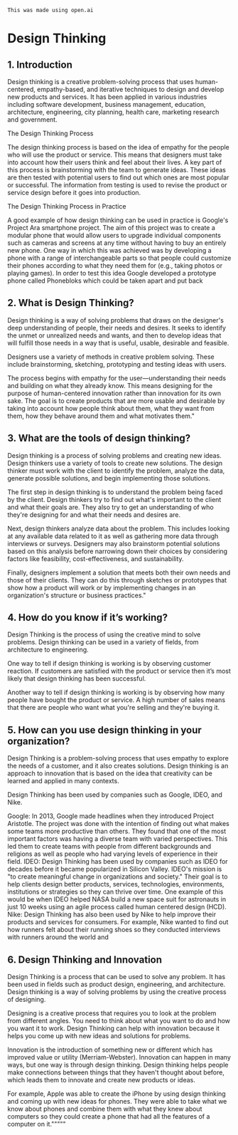 ```
This was made using open.ai
```

# Design Thinking

 
## 1. Introduction

Design thinking is a creative problem-solving process that uses human-centered, empathy-based, and iterative techniques to design and develop new products and services. It has been applied in various industries including software development, business management, education, architecture, engineering, city planning, health care, marketing research and government.

The Design Thinking Process

The design thinking process is based on the idea of empathy for the people who will use the product or service. This means that designers must take into account how their users think and feel about their lives. A key part of this process is brainstorming with the team to generate ideas. These ideas are then tested with potential users to find out which ones are most popular or successful. The information from testing is used to revise the product or service design before it goes into production.

The Design Thinking Process in Practice

A good example of how design thinking can be used in practice is Google's Project Ara smartphone project. The aim of this project was to create a modular phone that would allow users to upgrade individual components such as cameras and screens at any time without having to buy an entirely new phone. One way in which this was achieved was by developing a phone with a range of interchangeable parts so that people could customize their phones according to what they need them for (e.g., taking photos or playing games). In order to test this idea Google developed a prototype phone called Phonebloks which could be taken apart and put back
 

 
## 2. What is Design Thinking?
Design thinking is a way of solving problems that draws on the designer's deep understanding of people, their needs and desires. It seeks to identify the unmet or unrealized needs and wants, and then to develop ideas that will fulfill those needs in a way that is useful, usable, desirable and feasible.

Designers use a variety of methods in creative problem solving. These include brainstorming, sketching, prototyping and testing ideas with users.

The process begins with empathy for the user—understanding their needs and building on what they already know. This means designing for the purpose of human-centered innovation rather than innovation for its own sake. The goal is to create products that are more usable and desirable by taking into account how people think about them, what they want from them, how they behave around them and what motivates them."
 

 
## 3. What are the tools of design thinking?
Design thinking is a process of solving problems and creating new ideas. Design thinkers use a variety of tools to create new solutions. The design thinker must work with the client to identify the problem, analyze the data, generate possible solutions, and begin implementing those solutions.

The first step in design thinking is to understand the problem being faced by the client. Design thinkers try to find out what's important to the client and what their goals are. They also try to get an understanding of who they're designing for and what their needs and desires are.

Next, design thinkers analyze data about the problem. This includes looking at any available data related to it as well as gathering more data through interviews or surveys. Designers may also brainstorm potential solutions based on this analysis before narrowing down their choices by considering factors like feasibility, cost-effectiveness, and sustainability.

Finally, designers implement a solution that meets both their own needs and those of their clients. They can do this through sketches or prototypes that show how a product will work or by implementing changes in an organization's structure or business practices."
 

 
## 4. How do you know if it’s working?
Design Thinking is the process of using the creative mind to solve problems. Design thinking can be used in a variety of fields, from architecture to engineering.

One way to tell if design thinking is working is by observing customer reaction. If customers are satisfied with the product or service then it’s most likely that design thinking has been successful.

Another way to tell if design thinking is working is by observing how many people have bought the product or service. A high number of sales means that there are people who want what you're selling and they're buying it.
 

 
## 5. How can you use design thinking in your organization?
Design Thinking is a problem-solving process that uses empathy to explore the needs of a customer, and it also creates solutions. Design thinking is an approach to innovation that is based on the idea that creativity can be learned and applied in many contexts.

Design Thinking has been used by companies such as Google, IDEO, and Nike.

Google: In 2013, Google made headlines when they introduced Project Aristotle. The project was done with the intention of finding out what makes some teams more productive than others. They found that one of the most important factors was having a diverse team with varied perspectives. This led them to create teams with people from different backgrounds and religions as well as people who had varying levels of experience in their field. 
IDEO: Design Thinking has been used by companies such as IDEO for decades before it became popularized in Silicon Valley. IDEO's mission is "to create meaningful change in organizations and society." Their goal is to help clients design better products, services, technologies, environments, institutions or strategies so they can thrive over time. One example of this would be when IDEO helped NASA build a new space suit for astronauts in just 10 weeks using an agile process called human centered design (HCD). 
Nike: Design Thinking has also been used by Nike to help improve their products and services for consumers. For example, Nike wanted to find out how runners felt about their running shoes so they conducted interviews with runners around the world and
 

 
## 6. Design Thinking and Innovation 
Design Thinking is a process that can be used to solve any problem. It has been used in fields such as product design, engineering, and architecture. Design thinking is a way of solving problems by using the creative process of designing. 

Designing is a creative process that requires you to look at the problem from different angles. You need to think about what you want to do and how you want it to work. Design Thinking can help with innovation because it helps you come up with new ideas and solutions for problems. 

Innovation is the introduction of something new or different which has improved value or utility (Merriam-Webster). Innovation can happen in many ways, but one way is through design thinking. Design thinking helps people make connections between things that they haven't thought about before, which leads them to innovate and create new products or ideas. 

For example, Apple was able to create the iPhone by using design thinking and coming up with new ideas for phones. They were able to take what we know about phones and combine them with what they knew about computers so they could create a phone that had all the features of a computer on it."""""
 
